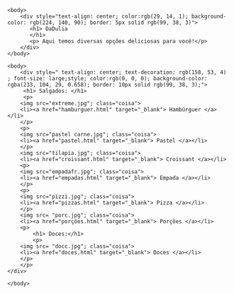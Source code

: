 <!DOCTYPE html> 
<html>
    <head>
        <meta charset="UTF-8">
        <title>
            Da DuLia
        </title>
        <STYLE>
            .coisa{
                width: 200px;
                height: 200px;
            }
        </STYLE>
    </head>

    <body>
        <div style="text-align: center; color:rgb(29, 14, 1); background-color: rgb(224, 140, 90); border: 5px solid rgb(99, 38, 3)">
           <h1> DaDulia
           </h1>
           <p> Aqui temos diversas opções deliciosas para você!</p>
        </div>
    </body>

    <body>
        <div style=" text-align: center; text-decoration: rgb(158, 53, 4) ; font-size: large;style; color:rgb(0, 0, 0); background-color: rgba(233, 104, 29, 0.658); border: 10px solid rgb(99, 38, 3);">
         <h1> Salgados: </h1>
         <p>
        <img src="extreme.jpg"; class="coisa">
        <li><a href="hamburguer.html" target="_blank"> Hambúrguer </a></li>
        </p>
        <p>
        <img src="pastel carne.jpg"; class="coisa">
        <li><a href="pastel.html" target="_blank"> Pastel </a></li>
        </p>
        <img src="tilapia.jpg"; class="coisa">
        <li><a href="croissant.html" target="_blank"> Croissant </a></li>
        <p>
        <img src="empadafr.jpg"; class="coisa">
        <li><a href="empadas.html" target="_blank"> Empada </a></li>
        </p>
        <p>
        <img src="pizzi.jpg"; class="coisa">
        <li><a href="pizzas.html" target="_blank"> Pizza </a></li>
        </p>
        <img src= "porc.jpg"; class="coisa">
        <li><a href="porções.html" target="_blank"> Porções </a></li>
        <p>
            <h1> Doces:</h1>
            <p>
        <img src= "docc.jpg"; class="coisa">
        <li><a href="doces.html" target="_blank"> Doces </a></li>
        </p>
        </p>
    </div>

    </body>
   
</html>
